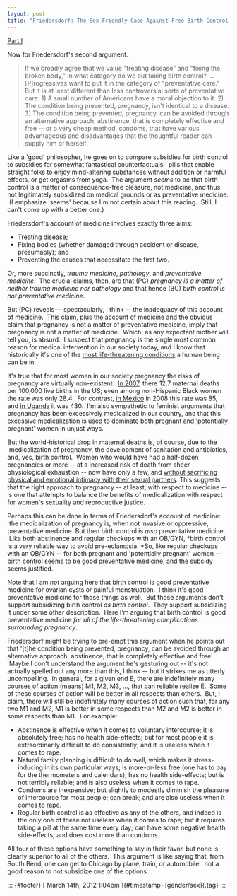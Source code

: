 ```yaml
---
layout: post
title: "Friedersdorf: The Sex-Friendly Case Against Free Birth Control, part II"
---
```



[Part I](http://jefais.tumblr.com/post/19288838308/friedersdorf-the-sex-friendly-case-against-free-birth)

Now for Friedersdorf's second argument.  

> If we broadly agree that we value "treating disease" and "fixing the broken body," in what category do we put taking birth control? ... \[P\]rogressives want to put it in the category of "preventative care." But it is at least different than less controversial sorts of preventative care: 1) A small number of Americans have a moral objection to it. 2) The condition being prevented, pregnancy, isn't identical to a disease. 3) The condition being prevented, pregnancy, can be avoided through an alternative approach, abstinence, that is completely effective and free -- or a very cheap method, condoms, that have various advantageous and disadvantages that the thoughtful reader can supply him or herself.

Like a 'good' philosopher, he goes on to compare subsidies for birth control to subsidies for somewhat fantastical counterfactuals:  pills that enable straight folks to enjoy mind-altering substances without addition or harmful effects, or get orgasms from yoga.  The argument *seems* to be that birth control is a matter of consequence-free pleasure, not medicine, and thus not legitimately subsidized on medical grounds or as preventative medicine.  (I emphasize 'seems' because I'm not certain about this reading.  Still, I can't come up with a better one.)  

Friedersdorf's account of medicine involves exactly three aims:  

-   Treating disease; 
-   Fixing bodies (whether damaged through accident or disease, presumably); and
-   Preventing the causes that necessitate the first two.

Or, more succinctly, *trauma medicine*, *pathology*, and *preventative medicine*.  The crucial claims, then, are that (PC) *pregnancy is a matter of neither trauma medicine nor pathology* and that hence (BC) *birth control is not preventative medicine*.  

But (PC) reveals -- spectacularly, I think -- the inadequacy of this account of medicine.  This claim, plus the account of medicine and the obvious claim that pregnancy is not a matter of preventative medicine, imply that pregnancy is not a matter of medicine.  Which, as any expectant mother will tell you, is absurd.  I suspect that pregnancy is the single most common reason for medical intervention in our society today, and I know that historically it's one of the [most life-threatening conditions](http://en.wikipedia.org/wiki/Maternal_death#Major_causes) a human being can be in.  

It's true that for most women in our society pregnancy the risks of pregnancy are virtually non-existent.  [In 2007](http://mchb.hrsa.gov/chusa11/hstat/hsi/pages/208mm.html), there 12.7 maternal deaths per 100,000 live births in the US; even among non-Hispanic Black women the rate was only 28.4.  For contrast, [in Mexico](http://www.unicef.org/infobycountry/mexico_statistics.html) in 2008 this rate was 85, and [in Uganda](http://www.unicef.org/infobycountry/uganda_statistics.html) it was 430.  I'm also sympathetic to feminist arguments that pregnancy has been excessively medicalized in our country, and that this excessive medicalization is used to dominate both pregnant and 'potentially pregnant' women in unjust ways.  

But the world-historical drop in maternal deaths is, of course, due to the  medicalization of pregnancy, the development of sanitation and antibiotics, and, yes, birth control.  Women who would have had a half-dozen pregnancies or more -- at a increased risk of death from sheer physiological exhaustion -- now have only a few, and [without sacrificing physical and emotional intimacy with their sexual partners](http://womenintheology.org/category/women-speak-about-natural-family-planning/). This suggests that the right approach to pregnancy -- at least, with respect to medicine -- is one that attempts to balance the benefits of medicalization with respect for women's sexuality and reproductive justice.  

Perhaps this can be done in terms of Friedersdorf's account of medicine:  the medicalization of pregnancy is, when not invasive or oppressive, preventative medicine. But then birth control is *also* preventative medicine.  Like both abstinence and regular checkups with an OB/GYN, *birth control is a very reliable way to avoid pre-eclampsia. *So, like regular checkups with an OB/GYN -- for both pregnant and 'potentially pregnant' women -- birth control seems to be good preventative medicine, and the subsidy seems justified.  

Note that I am *not* arguing here that birth control is good preventative medicine for ovarian cysts or painful menstruation.  I think it's good preventative medicine for those things as well.  But those arguments don't support subsidizing birth control *as birth control*.  They support subsidizing it under some other description.  Here I'm arguing that birth control is good preventative medicine *for all of the life-threatening complications surrounding pregnancy*.  

Friedersdorf might be trying to pre-empt this argument when he points out that '\[t\]he condition being prevented, pregnancy, can be avoided through an alternative approach, abstinence, that is completely effective and free'.  Maybe I don't understand the argument he's gesturing out -- it's not actually spelled out any more than this, I think -- but it strikes me as utterly uncompelling.  In general, for a given end E, there are indefinitely many courses of action (means) M1, M2, M3, ..., that can reliable realize E.  Some of these courses of action will be better in all respects than others.  But, I claim, there will still be indefinitely many courses of action such that, for any two M1 and M2, M1 is better in some respects than M2 and M2 is better in some respects than M1.  For example:  

-   Abstinence is effective when it comes to voluntary intercourse; it is absolutely free; has no health side-effects; but for most people it is extraordinarily difficult to do consistently; and it is useless when it comes to rape.  
-   Natural family planning is difficult to do well, which makes it stress-inducing in its own particular ways; is more-or-less free (one has to pay for the thermometers and calendars); has no health side-effects; but is not terribly reliable; and is also useless when it comes to rape.  
-   Condoms are inexpensive; but slightly to modestly diminish the pleasure of intercourse for most people; can break; and are also useless when it comes to rape.  
-   Regular birth control is as effective as any of the others, and indeed is the only one of these not useless when it comes to rape; but it requires taking a pill at the same time every day; can have some negative health side-effects; and does cost more than condoms.  

All four of these options have something to say in their favor, but none is clearly superior to all of the others.  This argument is like saying that, from South Bend, one can get to Chicago by plane, train, or automobile:  not a good reason to not subsidize one of the options.  

::: {#footer}
[ March 14th, 2012 1:04pm ]{#timestamp} [gender/sex]{.tag}
:::
